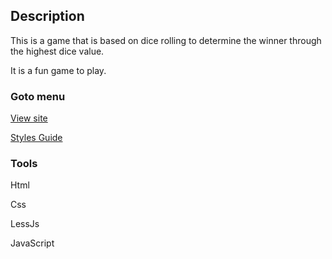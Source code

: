 ## Description

This is a game that is based on dice rolling to determine the winner through the highest dice value.

It is a fun game to play.


### Goto menu

[View site](https://demo-dicegame.netlify.app)


[Styles Guide](./Documentation/styleguide.md)

### Tools

Html

Css

LessJs

JavaScript